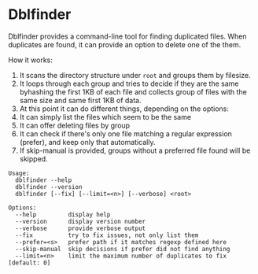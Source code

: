 Dblfinder
=========

Dblfinder provides a command-line tool for finding duplicated files.
When duplicates are found, it can provide an option to delete one of the them.

How it works:
1. It scans the directory structure under `root` and groups them by filesize.
2. It loops through each group and tries to decide if they are the same byhashing the first 1KB of each file and collects group of files with the same size and same first 1KB of data.
3. At this point it can do different things, depending on the options:
  1. It can simply list the files which seem to be the same
  2. It can offer deleting files by group
  3. It can check if there's only one file matching a regular expression (prefer), and keep only that automatically.
  4. If skip-manual is provided, groups without a preferred file found will be skipped.


```
Usage:
  dblfinder --help
  dblfinder --version
  dblfinder [--fix] [--limit=<n>] [--verbose] <root>

Options:
  --help         display help
  --version      display version number
  --verbose      provide verbose output
  --fix          try to fix issues, not only list them
  --prefer=<s>   prefer path if it matches regexp defined here
  --skip-manual  skip decisions if prefer did not find anything
  --limit=<n>    limit the maximum number of duplicates to fix [default: 0]
```
